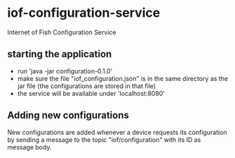 # iof-configuration-service
Internet of Fish Configuration Service

## starting the application
- run 'java -jar configuration-0.1.0'
- make sure the file "iof_configuration.json" is in the same directory as the jar file (the configurations are stored in that file)
- the service will be available under 'localhost:8080'

## Adding new configurations
New configurations are added whenever a device requests its configuration by sending a message to the topic "iof/configuration" with its ID as message body. 
